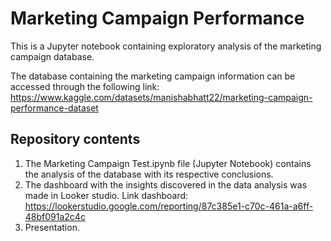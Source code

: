 # Marketing Campaign Performance

This is a Jupyter notebook containing exploratory analysis of the marketing campaign database.

The database containing the marketing campaign information can be accessed through the following link: https://www.kaggle.com/datasets/manishabhatt22/marketing-campaign-performance-dataset

## Repository contents
1. The Marketing Campaign Test.ipynb file (Jupyter Notebook) contains the analysis of the database with its respective conclusions.
2. The dashboard with the insights discovered in the data analysis was made in Looker studio. Link dashboard: https://lookerstudio.google.com/reporting/87c385e1-c70c-461a-a6ff-48bf091a2c4c
3. Presentation.
